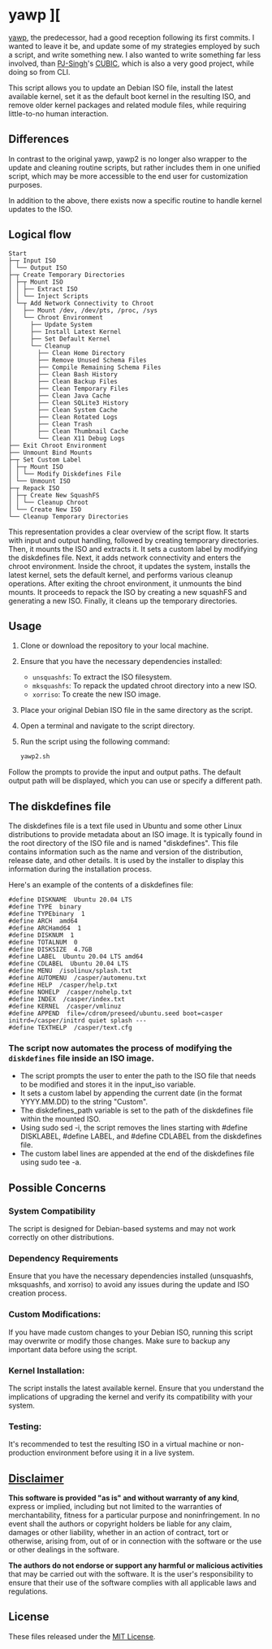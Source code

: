 # yawp ][
[yawp](https://github.com/apple-fritter/yawp), the predecessor, had a good reception following its first commits. I wanted to leave it be, and update some of my strategies employed by such a script, and write something new. I also wanted to write something far less involved, than [PJ-Singh](https://github.com/PJ-Singh-001)'s [CUBIC](https://github.com/PJ-Singh-001/Cubic), which is also a very good project, while doing so from CLI.

This script allows you to update an Debian ISO file, install the latest available kernel, set it as the default boot kernel in the resulting ISO, and remove older kernel packages and related module files, while requiring little-to-no human interaction.

## Differences
In contrast to the original yawp, yawp2 is no longer also wrapper to the update and cleaning routine scripts, but rather includes them in one unified script, which may be more accessible to the end user for customization purposes.

In addition to the above, there exists now a specific routine to handle kernel updates to the ISO.

## Logical flow
```
Start
├─┬ Input ISO
│ └── Output ISO
├─┬ Create Temporary Directories
│ ├─┬ Mount ISO
│ │ ├── Extract ISO
│ │ └── Inject Scripts
│ └─┬ Add Network Connectivity to Chroot
│   ├── Mount /dev, /dev/pts, /proc, /sys
│   └── Chroot Environment
│     ├── Update System
│     ├── Install Latest Kernel
│     ├── Set Default Kernel
│     └── Cleanup
│       ├── Clean Home Directory
│       ├── Remove Unused Schema Files
│       ├── Compile Remaining Schema Files
│       ├── Clean Bash History
│       ├── Clean Backup Files
│       ├── Clean Temporary Files
│       ├── Clean Java Cache
│       ├── Clean SQLite3 History
│       ├── Clean System Cache
│       ├── Clean Rotated Logs
│       ├── Clean Trash
│       ├── Clean Thumbnail Cache
│       └── Clean X11 Debug Logs
├── Exit Chroot Environment
├── Unmount Bind Mounts
├─┬ Set Custom Label
│ ├─┬ Mount ISO
│ │ └── Modify Diskdefines File
│ └── Unmount ISO
├─┬ Repack ISO
│ ├─┬ Create New SquashFS
│ │ └── Cleanup Chroot
│ └── Create New ISO
└── Cleanup Temporary Directories
```
This representation provides a clear overview of the script flow. It starts with input and output handling, followed by creating temporary directories. Then, it mounts the ISO and extracts it. It sets a custom label by modifying the diskdefines file. Next, it adds network connectivity and enters the chroot environment. Inside the chroot, it updates the system, installs the latest kernel, sets the default kernel, and performs various cleanup operations. After exiting the chroot environment, it unmounts the bind mounts. It proceeds to repack the ISO by creating a new squashFS and generating a new ISO. Finally, it cleans up the temporary directories.

## Usage

1. Clone or download the repository to your local machine.

2. Ensure that you have the necessary dependencies installed:
   - `unsquashfs`: To extract the ISO filesystem.
   - `mksquashfs`: To repack the updated chroot directory into a new ISO.
   - `xorriso`: To create the new ISO image.

3. Place your original Debian ISO file in the same directory as the script.

4. Open a terminal and navigate to the script directory.

5. Run the script using the following command:
   ```bash
   yawp2.sh
   ```
Follow the prompts to provide the input and output paths. The default output path will be displayed, which you can use or specify a different path.

## The diskdefines file
The diskdefines file is a text file used in Ubuntu and some other Linux distributions to provide metadata about an ISO image. It is typically found in the root directory of the ISO file and is named "diskdefines". This file contains information such as the name and version of the distribution, release date, and other details. It is used by the installer to display this information during the installation process.

Here's an example of the contents of a diskdefines file:

```
#define DISKNAME  Ubuntu 20.04 LTS
#define TYPE  binary
#define TYPEbinary  1
#define ARCH  amd64
#define ARCHamd64  1
#define DISKNUM  1
#define TOTALNUM  0
#define DISKSIZE  4.7GB
#define LABEL  Ubuntu 20.04 LTS amd64
#define CDLABEL  Ubuntu 20.04 LTS
#define MENU  /isolinux/splash.txt
#define AUTOMENU  /casper/automenu.txt
#define HELP  /casper/help.txt
#define NOHELP  /casper/nohelp.txt
#define INDEX  /casper/index.txt
#define KERNEL  /casper/vmlinuz
#define APPEND  file=/cdrom/preseed/ubuntu.seed boot=casper initrd=/casper/initrd quiet splash ---
#define TEXTHELP  /casper/text.cfg
```

### The script now automates the process of modifying the `diskdefines` file inside an ISO image.
- The script prompts the user to enter the path to the ISO file that needs to be modified and stores it in the input_iso variable.
- It sets a custom label by appending the current date (in the format YYYY.MM.DD) to the string "Custom".
- The diskdefines_path variable is set to the path of the diskdefines file within the mounted ISO.
- Using sudo sed -i, the script removes the lines starting with #define DISKLABEL, #define LABEL, and #define CDLABEL from the diskdefines file.
- The custom label lines are appended at the end of the diskdefines file using sudo tee -a.

## Possible Concerns
### System Compatibility
The script is designed for Debian-based systems and may not work correctly on other distributions.
### Dependency Requirements
Ensure that you have the necessary dependencies installed (unsquashfs, mksquashfs, and xorriso) to avoid any issues during the update and ISO creation process.
### Custom Modifications:
If you have made custom changes to your Debian ISO, running this script may overwrite or modify those changes. Make sure to backup any important data before using the script.
### Kernel Installation:
The script installs the latest available kernel. Ensure that you understand the implications of upgrading the kernel and verify its compatibility with your system.
### Testing:
It's recommended to test the resulting ISO in a virtual machine or non-production environment before using it in a live system.

## [Disclaimer](DISCLAIMER)
**This software is provided "as is" and without warranty of any kind**, express or implied, including but not limited to the warranties of merchantability, fitness for a particular purpose and noninfringement. In no event shall the authors or copyright holders be liable for any claim, damages or other liability, whether in an action of contract, tort or otherwise, arising from, out of or in connection with the software or the use or other dealings in the software.

**The authors do not endorse or support any harmful or malicious activities** that may be carried out with the software. It is the user's responsibility to ensure that their use of the software complies with all applicable laws and regulations.

## License

These files released under the [MIT License](LICENSE).
